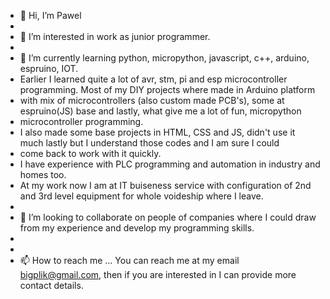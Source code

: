 - 👋 Hi, I’m Pawel
- 
- 👀 I’m interested in work as junior programmer.
- 
- 🌱 I’m currently learning python, micropython, javascript, c++, arduino, espruino, IOT.
- Earlier I learned quite a lot of avr, stm, pi and esp microcontroller programming. Most of my DIY projects where made in Arduino platform
- with mix of microcontrollers (also custom made PCB's), some at espruino(JS) base and lastly, what give me a lot of fun, micropython
- microcontroller programming.
- I also made some base projects in HTML, CSS and JS, didn't use it much lastly but I understand those codes and I am sure I could
- come back to work with it quickly.
- I have experience with PLC programming and automation in industry and homes too.
- At my work now I am at IT buiseness service with configuration of 2nd and 3rd level equipment for whole voideship where I leave.
- 
- 💞️ I’m looking to collaborate on people of companies where I could draw from my experience and develop my programming skills.
- 
- 
- 📫 How to reach me ...
You can reach me at my email bigplik@gmail.com, then if you are interested in I can provide more contact details.

<!---
bigplik/bigplik is a ✨ special ✨ repository because its `README.md` (this file) appears on your GitHub profile.
You can click the Preview link to take a look at your changes.
--->
